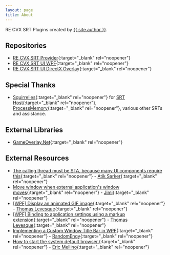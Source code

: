```yaml
---
layout: page
title: About
---
```

RE CVX SRT Plugins created by [{{ site.author }}](https://github.com/kapdap/).

## Repositories

* [RE CVX SRT Provider](https://github.com/kapdap/re-cvx-srt-provider/){:target="_blank" rel="noopener"}
* [RE CVX SRT UI WPF](https://github.com/kapdap/re-cvx-srt-ui-wpf/){:target="_blank" rel="noopener"}
* [RE CVX SRT UI DirectX Overlay](https://github.com/kapdap/re-cvx-srt-ui-directx-overlay/){:target="_blank" rel="noopener"}

## Special Thanks

* [Squirrelies](https://github.com/Squirrelies){:target="_blank" rel="noopener"} for [SRT Host](https://github.com/Squirrelies/SRTHost/){:target="_blank" rel="noopener"}, [ProcessMemory](https://github.com/Squirrelies/ProcessMemory){:target="_blank" rel="noopener"}, various other SRTs and assistance.

## External Libraries
* [GameOverlay.Net](https://github.com/michel-pi/GameOverlay.Net){:target="_blank" rel="noopener"}

## External Resources
* [The calling thread must be STA, because many UI components require this](https://stackoverflow.com/questions/2329978/the-calling-thread-must-be-sta-because-many-ui-components-require-this/36006943#36006943){:target="_blank" rel="noopener"} - [Atik Sarker](https://stackoverflow.com/users/1077346/atik-sarker){:target="_blank" rel="noopener"}
* [Move window when external application's window moves](https://stackoverflow.com/questions/48767318/move-window-when-external-applications-window-moves/48812831#48812831){:target="_blank" rel="noopener"} - [Jimi](https://stackoverflow.com/users/7444103/jimi){:target="_blank" rel="noopener"}
* [[WPF] Display an animated GIF image](https://thomaslevesque.com/2011/03/27/wpf-display-an-animated-gif-image/){:target="_blank" rel="noopener"} - [Thomas Levesque](https://thomaslevesque.com){:target="_blank" rel="noopener"}
* [[WPF] Binding to application settings using a markup extension](https://thomaslevesque.com/2008/11/18/wpf-binding-to-application-settings-using-a-markup-extension/){:target="_blank" rel="noopener"} - [Thomas Levesque](https://thomaslevesque.com){:target="_blank" rel="noopener"}
* [Implementing a Custom Window Title Bar in WPF](https://engy.us/blog/2020/01/01/implementing-a-custom-window-title-bar-in-wpf/){:target="_blank" rel="noopener"} - [RandomEngy](https://engy.us/blog/){:target="_blank" rel="noopener"}
* [How to start the system default browser.](https://github.com/dotnet/runtime/issues/17938#issuecomment-235502080){:target="_blank" rel="noopener"} - [Eric Mellino](https://github.com/mellinoe){:target="_blank" rel="noopener"}

